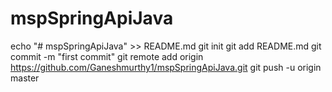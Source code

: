 # mspSpringApiJava


echo "# mspSpringApiJava" >> README.md
git init
git add README.md
git commit -m "first commit"
git remote add origin https://github.com/Ganeshmurthy1/mspSpringApiJava.git
git push -u origin master
